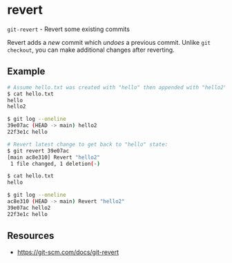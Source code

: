 # revert

`git-revert` - Revert some existing commits

Revert adds a *new* commit which *undoes* a previous commit. Unlike `git checkout`, you can make additional changes after reverting.

## Example
```bash
# Assume hello.txt was created with "hello" then appended with "hello2":
$ cat hello.txt
hello
hello2

$ git log --oneline
39e07ac (HEAD -> main) hello2
22f3e1c hello

# Revert latest change to get back to "hello" state:
$ git revert 39e07ac
[main ac8e310] Revert "hello2"
 1 file changed, 1 deletion(-)

$ cat hello.txt
hello

$ git log --oneline
ac8e310 (HEAD -> main) Revert "hello2"
39e07ac hello2
22f3e1c hello
```

## Resources
- https://git-scm.com/docs/git-revert
